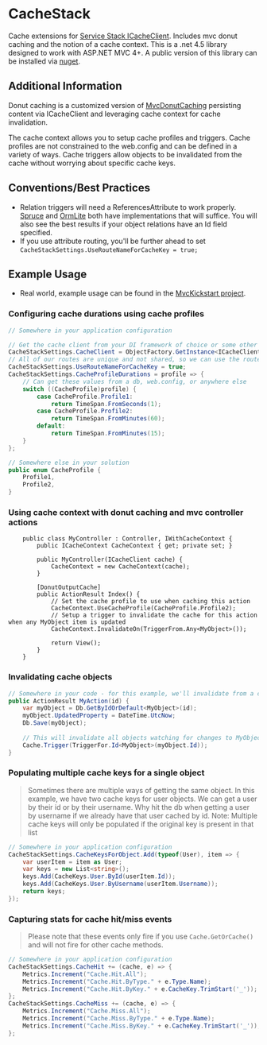 CacheStack
===========

Cache extensions for [Service Stack ICacheClient](https://github.com/ServiceStack/ServiceStack/wiki/Caching). Includes mvc donut caching and the notion of a cache context.  This is a .net 4.5 library designed to work with ASP.NET MVC 4+. A public version of this library can be installed via [nuget](https://nuget.org/packages/CacheStack).

Additional Information
----------------------
Donut caching is a customized version of [MvcDonutCaching](http://mvcdonutcaching.codeplex.com) persisting content via ICacheClient and leveraging cache context for cache invalidation.

The cache context allows you to setup cache profiles and triggers. Cache profiles are not constrained to the web.config and can be defined in a variety of ways. Cache triggers allow objects to be invalidated from the cache without worrying about specific cache keys.

Conventions/Best Practices
-----------

* Relation triggers will need a ReferencesAttribute to work properly. [Spruce](https://github.com/laughlin/Spruce) and [OrmLite](https://github.com/servicestack/servicestack.ormlite) both have implementations that will suffice.  You will also see the best results if your object relations have an Id field specified.
* If you use attribute routing, you'll be further ahead to set `CacheStackSettings.UseRouteNameForCacheKey = true;`


Example Usage
------------------------------
* Real world, example usage can be found in the [MvcKickstart project](https://github.com/laughlin/MvcKickstart).


### Configuring cache durations using cache profiles
```csharp
// Somewhere in your application configuration

// Get the cache client from your DI framework of choice or some other way
CacheStackSettings.CacheClient = ObjectFactory.GetInstance<ICacheClient>();
// All of our routes are unique and not shared, so we can use the route name instead of reflection to get a unique cache key
CacheStackSettings.UseRouteNameForCacheKey = true;
CacheStackSettings.CacheProfileDurations = profile => {
	// Can get these values from a db, web.config, or anywhere else
	switch ((CacheProfile)profile) {
		case CacheProfile.Profile1:
			return TimeSpan.FromSeconds(1);
		case CacheProfile.Profile2:
			return TimeSpan.FromMinutes(60);
		default:
			return TimeSpan.FromMinutes(15);
	}
};

// Somewhere else in your solution
public enum CacheProfile {
	Profile1,
	Profile2,
}
```


### Using cache context with donut caching and mvc controller actions
```cscharp
	public class MyController : Controller, IWithCacheContext {
		public ICacheContext CacheContext { get; private set; }
		
		public MyController(ICacheClient cache) {
			CacheContext = new CacheContext(cache);
		}
		
		[DonutOutputCache]
		public ActionResult Index() {
			// Set the cache profile to use when caching this action
			CacheContext.UseCacheProfile(CacheProfile.Profile2);
			// Setup a trigger to invalidate the cache for this action when any MyObject item is updated
			CacheContext.InvalidateOn(TriggerFrom.Any<MyObject>());
		
			return View();
		}
	}
```


### Invalidating cache objects
```csharp
// Somewhere in your code - for this example, we'll invalidate from a controller action
public ActionResult MyAction(id) {
	var myObject = Db.GetByIdOrDefault<MyObject>(id);
	myObject.UpdatedProperty = DateTime.UtcNow;
	Db.Save(myObject);
	
	// This will invalidate all objects watching for changes to MyObject types with this object's id
	Cache.Trigger(TriggerFor.Id<MyObject>(myObject.Id));
}
```


### Populating multiple cache keys for a single object
> Sometimes there are multiple ways of getting the same object. In this example, we have two cache keys for user objects. We can get a user by their id or by their username. Why hit the db when getting a user by username if we already have that user cached by id. 
> Note: Multiple cache keys will only be populated if the original key is present in that list
```csharp
// Somewhere in your application configuration
CacheStackSettings.CacheKeysForObject.Add(typeof(User), item => {
	var userItem = item as User;
	var keys = new List<string>();	
	keys.Add(CacheKeys.User.ById(userItem.Id));
	keys.Add(CacheKeys.User.ByUsername(userItem.Username));	
	return keys;
});
```


### Capturing stats for cache hit/miss events
> Please note that these events only fire if you use `Cache.GetOrCache()` and will not fire for other cache methods.
```csharp
// Somewhere in your application configuration
CacheStackSettings.CacheHit += (cache, e) => {
	Metrics.Increment("Cache.Hit.All");
	Metrics.Increment("Cache.Hit.ByType." + e.Type.Name);
	Metrics.Increment("Cache.Hit.ByKey." + e.CacheKey.TrimStart('_'));
};
CacheStackSettings.CacheMiss += (cache, e) => {
	Metrics.Increment("Cache.Miss.All");
	Metrics.Increment("Cache.Miss.ByType." + e.Type.Name);
	Metrics.Increment("Cache.Miss.ByKey." + e.CacheKey.TrimStart('_'));
};
```
